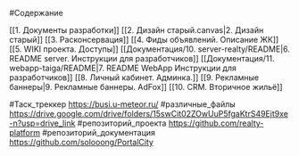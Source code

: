 #Содержание


[[1. Документы разработки]]
[[2. Дизайн старый.canvas|2. Дизайн старый]]
[[3. Расконсервация]]
[[4. Фиды объявлений. Описание ЖК]]
[[5. WIKI проекта. Доступы]]
[[Документация/10. server-realty/README|6. README server. Инструкции для разработчиков]]
[[Документация/11. webapp-taiga/README|7. README WebApp Инструкции для разработчиков]]
[[8. Личный кабинет. Админка.]]
[[9. Рекламные баннеры|9. Рекламные баннеры. AdFox]]
[[10. CRM. Вторичное жильё]]


#Таск_треккер
	https://busi.u-meteor.ru/
#различные_файлы
	https://drive.google.com/drive/folders/15swCit02ZOwUuP5fgaKtrS49Ejt9xe-n?usp=drive_link
#репозиторий_проекта
	https://github.com/realty-platform
#репозиторий_документация
	https://github.com/solooong/PortalCity
